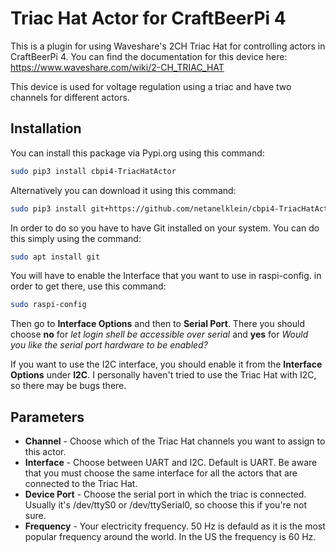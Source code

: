 # Triac Hat Actor for CraftBeerPi 4

This is a plugin for using Waveshare's 2CH Triac Hat for controlling actors in CraftBeerPi 4. You can find the documentation for this device here: https://www.waveshare.com/wiki/2-CH_TRIAC_HAT

This device is used for voltage regulation using a triac and have two channels for different actors.

## Installation

You can install this package via Pypi.org using this command:

```bash
sudo pip3 install cbpi4-TriacHatActor
```

Alternatively you can download it using this command:

```bash
sudo pip3 install git+https://github.com/netanelklein/cbpi4-TriacHatActor.git
```

In order to do so you have to have Git installed on your system. You can do this simply using the command:

```bash
sudo apt install git
```

You will have to enable the Interface that you want to use in raspi-config. in order to get there, use this command:
```bash
sudo raspi-config
```
 Then go to **Interface Options** and then to **Serial Port**. There you should choose **no** for *let login shell be accessible over serial* and **yes** for *Would you like the serial port hardware to be enabled?*

If you want to use the I2C interface, you should enable it from the **Interface Options** under **I2C**. I personally haven't tried to use the Triac Hat with I2C, so there may be bugs there.

## Parameters

* **Channel** - Choose which of the Triac Hat channels you want to assign to this actor.
* **Interface** - Choose between UART and I2C. Default is UART. Be aware that you must choose the same interface for all the actors that are connected to the Triac Hat.
* **Device Port** - Choose the serial port in which the triac is connected. Usually it's /dev/ttyS0 or /dev/ttySerial0, so choose this if you're not sure.
* **Frequency** - Your electricity frequency. 50 Hz is defauld as it is the most popular frequency around the world. In the US the frequency is 60 Hz.